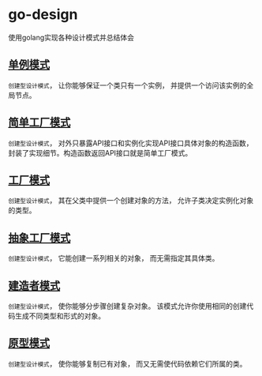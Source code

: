 # **go-design**
使用golang实现各种设计模式并总结体会

## [单例模式](https://github.com/xjian2021/go-design/tree/main/singleton)
`创建型设计模式`， 让你能够保证一个类只有一个实例， 并提供一个访问该实例的全局节点。

## [简单工厂模式](https://github.com/xjian2021/go-design/tree/main/easy_factory)
`创建型设计模式`， 对外只暴露API接口和实例化实现API接口具体对象的构造函数，封装了实现细节。构造函数返回API接口就是简单工厂模式。

## [工厂模式](https://github.com/xjian2021/go-design/tree/main/factory_method)
`创建型设计模式`， 其在父类中提供一个创建对象的方法， 允许子类决定实例化对象的类型。

## [抽象工厂模式](https://github.com/xjian2021/go-design/tree/main/abstract_factory)
`创建型设计模式`， 它能创建一系列相关的对象， 而无需指定其具体类。

## [建造者模式](https://github.com/xjian2021/go-design/tree/main/builder)
`创建型设计模式`， 使你能够分步骤创建复杂对象。 该模式允许你使用相同的创建代码生成不同类型和形式的对象。

## [原型模式](https://github.com/xjian2021/go-design/tree/main/prototype)
`创建型设计模式`， 使你能够复制已有对象， 而又无需使代码依赖它们所属的类。